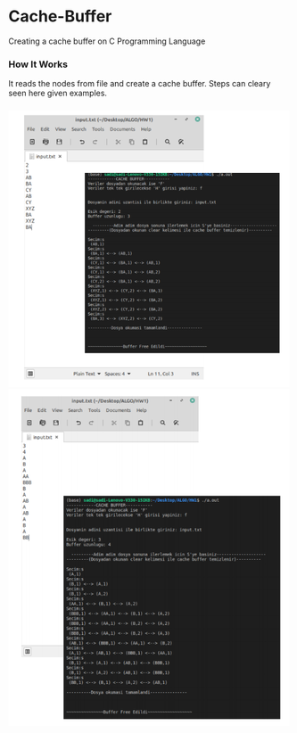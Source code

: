 # Cache-Buffer
Creating a cache buffer on C Programming Language

### How It Works
  It reads the nodes from file and create a cache buffer. Steps can cleary seen here given examples.
  
  ###
  <img src="img/1.png"/>
  <img src="img/2.png"/>
